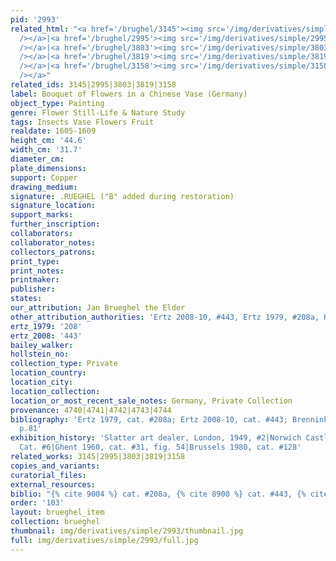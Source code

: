 ```yaml
---
pid: '2993'
related_html: "<a href='/brughel/3145'><img src='/img/derivatives/simple/3145/thumbnail.jpg'
  /></a>|<a href='/brughel/2995'><img src='/img/derivatives/simple/2995/thumbnail.jpg'
  /></a>|<a href='/brughel/3803'><img src='/img/derivatives/simple/3803/thumbnail.jpg'
  /></a>|<a href='/brughel/3819'><img src='/img/derivatives/simple/3819/thumbnail.jpg'
  /></a>|<a href='/brughel/3158'><img src='/img/derivatives/simple/3158/thumbnail.jpg'
  /></a>"
related_ids: 3145|2995|3803|3819|3158
label: Bouquet of Flowers in a Chinese Vase (Germany)
object_type: Painting
genre: Flower Still-Life & Nature Study
tags: Insects Vase Flowers Fruit
realdate: 1605-1609
height_cm: '44.6'
width_cm: '31.7'
diameter_cm: 
plate_dimensions: 
support: Copper
drawing_medium: 
signature: .RUEGHEL ("B" added during restoration)
signature_location: 
support_marks: 
further_inscription: 
collaborators: 
collaborator_notes: 
collectors_patrons: 
print_type: 
print_notes: 
printmaker: 
publisher: 
states: 
our_attribution: Jan Brueghel the Elder
other_attribution_authorities: 'Ertz 2008-10, #443, Ertz 1979, #208a, Honig database'
ertz_1979: '208'
ertz_2008: '443'
bailey_walker: 
hollstein_no: 
collection_type: Private
location_country: 
location_city: 
location_collection: 
location_or_most_recent_sale_notes: Germany, Private Collection
provenance: 4740|4741|4742|4743|4744
bibliography: 'Ertz 1979, cat. #208a; Ertz 2008-10, cat. #443; Brenninkmeijer-de Rooij
  p.81'
exhibition_history: 'Slatter art dealer, London, 1949, #2|Norwich Castle Museum 1955,
  Cat. #6|Ghent 1960, cat. #31, fig. 54|Brussels 1980, cat. #128'
related_works: 3145|2995|3803|3819|3158
copies_and_variants: 
curatorial_files: 
external_resources: 
biblio: "{% cite 9004 %} cat. #208a, {% cite 8900 %} cat. #443, {% cite 8196 %} p.81"
order: '103'
layout: brueghel_item
collection: brueghel
thumbnail: img/derivatives/simple/2993/thumbnail.jpg
full: img/derivatives/simple/2993/full.jpg
---
```

